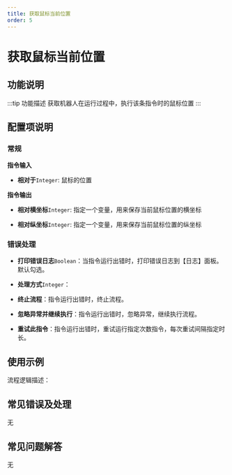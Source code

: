 ```yaml
---
title: 获取鼠标当前位置
order: 5
---
```


# 获取鼠标当前位置

## 功能说明

:::tip 功能描述
获取机器人在运行过程中，执行该条指令时的鼠标位置
:::

## 配置项说明

### 常规

**指令输入**

- **相对于**`Integer`: 鼠标的位置


**指令输出**

- **相对横坐标**`Integer`: 指定一个变量，用来保存当前鼠标位置的横坐标

- **相对纵坐标**`Integer`: 指定一个变量，用来保存当前鼠标位置的纵坐标

### 错误处理

- **打印错误日志**`Boolean`：当指令运行出错时，打印错误日志到【日志】面板。默认勾选。

- **处理方式**`Integer`：

 - **终止流程**：指令运行出错时，终止流程。

 - **忽略异常并继续执行**：指令运行出错时，忽略异常，继续执行流程。

 - **重试此指令**：指令运行出错时，重试运行指定次数指令，每次重试间隔指定时长。

## 使用示例

流程逻辑描述：

## 常见错误及处理

无

## 常见问题解答

无

